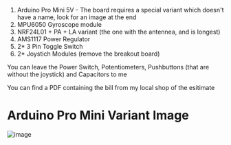 1. Arduino Pro Mini 5V - The board requires a special variant which doesn't have a name, look for an image at the end
2. MPU6050 Gyroscope module
3. NRF24L01 + PA + LA variant (the one with the antennea, and is longest)
4. AMS1117 Power Regulator
5. 2* 3 Pin Toggle Switch
6. 2* Joystich Modules (remove the breakout board)

You can leave the Power Switch, Potentiometers, Pushbuttons (that are without the joystick) and Capacitors to me

You can find a PDF containing the bill from my local shop of the esitimate


# Arduino Pro Mini Variant Image
![image](https://github.com/user-attachments/assets/bbdbf92b-5071-49dd-a900-8b3bd47f63fe)
